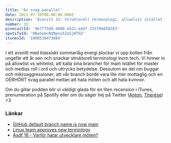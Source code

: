 ```yaml
---
title: 'En svag parallel'
date: 2021-07-30T06:00:00.000Z
description: 'Avsnitt 33: Strukturell terminologi, allowlist istället för whitelist, branchnamn, medias roll, en något svag liknelse och mycket annat.'
number: 33
pinecastId: '9b7775d8-4680-4422-a4d7-225f9b858203'
spotifyId: '0BaSemcRQ9pnu52a5jWTOZ'
itunesId: '1000530473884'
---
```


I ett avsnitt med klassiskt sommarlåg energi plockar vi upp bollen från ungefär ett år sen och snackar strukturell terminologi inom tech. Vi hinner in på allowlist vs whitelist, att kalla sina brancher för main istället för master och medias roll i ord och uttrycks betydelse. Dessutom en del om buggar och mikroaggressioner, att vår branch borde vara lite mer mottaglig och en OERHÖRT svag parallel mellan att hata möten och att hata kvinnor.

Om du gillar podden blir vi väldigt glada för en liten recension i iTunes, prenumeration på Spotify eller om du säger hej på Twitter ([Anton](https://twitter.com/Awnton), [Therése](https://twitter.com/tkomstadius)) <3

### Länkar

- [GitHub default branch name is now main](https://github.blog/changelog/2020-10-01-the-default-branch-for-newly-created-repositories-is-now-main/)
- [Linux team approves new terminlogy](https://www.zdnet.com/article/linux-team-approves-new-terminology-bans-terms-like-blacklist-and-slave/)
- [Asdf 16 - Varför hatar utvecklare möten?](https://asdf.pizza/16-varfor-hatar-utvecklare-moten/)
